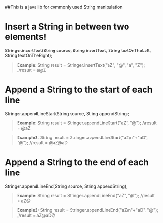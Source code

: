 ##This is a java lib for commonly used String manipulation
# Insert a String in between two elements!
Stringer.insertText(String source, String insertText, String textOnTheLeft, String textOnTheRight);
>**Example:** 
String result = Stringer.insertText("aZ", "@", "a", "Z");
//result = a@Z

# Append a String to the start of each line
Stringer.appendLineStart(String source, String appendString);
>**Example:** 
String result = Stringer.appendLineStart("aZ", "@");
//result = @aZ

>**Example2:** 
String result = Stringer.appendLineStart("aZ\n"+"aD", "@");
//result = @aZ@aD

# Append a String to the end of each line
Stringer.appendLineEnd(String source, String appendString);
>**Example:** 
String result = Stringer.appendLineEnd("aZ", "@");
//result = aZ@

>**Example2:** 
String result = Stringer.appendLineEnd("aZ\n"+"aD", "@");
//result = aZ@aD@
